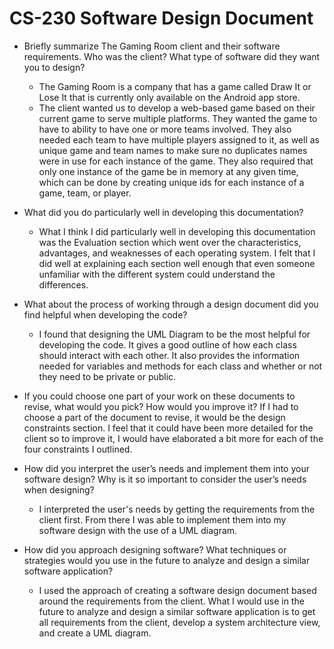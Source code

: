 # CS-230 Software Design Document

- Briefly summarize The Gaming Room client and their software requirements. Who was the client? What type of software did they want you to design?
  - The Gaming Room is a company that has a game called Draw It or Lose It that is currently only available on the Android app store. 
  - The client wanted us to develop a web-based game based on their current game to serve multiple platforms. They wanted the game to have to ability to have one or more teams involved. They also needed each team to have multiple players assigned to it, as well as unique game and team names to make sure no duplicates names were in use for each instance of the game. They also required that only one instance of the game be in memory at any given time, which can be done by creating unique ids for each instance of a game, team, or player.  

- What did you do particularly well in developing this documentation?
  - What I think I did particularly well in developing this documentation was the Evaluation section which went over the characteristics, advantages, and weaknesses of each operating system. I felt that I did well at explaining each section well enough that even someone unfamiliar with the different system could understand the differences. 

- What about the process of working through a design document did you find helpful when developing the code?
  - I found that designing the UML Diagram to be the most helpful for developing the code. It gives a good outline of how each class should interact with each other. It also provides the information needed for variables and methods for each class and whether or not they need to be private or public. 
  
- If you could choose one part of your work on these documents to revise, what would you pick? How would you improve it? If I had to choose a part of the document to revise, it would be the design constraints section. I feel that it could have been more detailed for the client so to improve it, I would have elaborated a bit more for each of the four constraints I outlined. 

- How did you interpret the user’s needs and implement them into your software design? Why is it so important to consider the user’s needs when designing?
  - I interpreted the user's needs by getting the requirements from the client first. From there I was able to implement them into my software design with the use of a UML diagram. 

- How did you approach designing software? What techniques or strategies would you use in the future to analyze and design a similar software application?
  - I used the approach of creating a software design document based around the requirements from the client. What I would use in the future to analyze and design a similar software application is to get all requirements from the client, develop a system architecture view, and create a UML diagram. 
